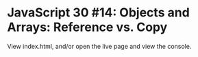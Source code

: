 # JavaScript 30 #14: Objects and Arrays: Reference vs. Copy

View index.html, and/or open the live page and view the console.